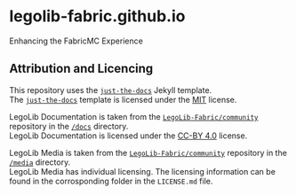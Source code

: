 # legolib-fabric.github.io  
Enhancing the FabricMC Experience  

## Attribution and Licencing  
This repository uses the [`just-the-docs`](https://github.com/just-the-docs/just-the-docs-template) Jekyll template.  
The [`just-the-docs`](https://github.com/just-the-docs/just-the-docs-template) template is licensed under the [MIT](https://github.com/just-the-docs/just-the-docs-template/blob/main/LICENSE) license.  

LegoLib Documentation is taken from the [`LegoLib-Fabric/community`](https://github.com/LegoLib-Fabric/community) repository in the [`/docs`](https://github.com/LegoLib-Fabric/community/tree/main/docs) directory.  
LegoLib Documentation is licensed under the [CC-BY 4.0](https://creativecommons.org/licenses/by/4.0/) license.  

LegoLib Media is taken from the [`LegoLib-Fabric/community`](https://github.com/LegoLib-Fabric/community) repository in the [`/media`](https://github.com/LegoLib-Fabric/community/tree/main/media) directory.  
LegoLib Media has individual licensing. The licensing information can be found in the corrosponding folder in the `LICENSE.md` file.  